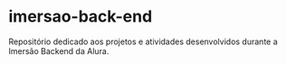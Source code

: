 # imersao-back-end
Repositório dedicado aos projetos e atividades desenvolvidos durante a Imersão Backend da Alura.
